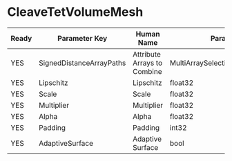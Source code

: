 # CleaveTetVolumeMesh

| Ready | Parameter Key | Human Name | Parameter Type | Parameter Class |
|-------|---------------|------------|-----------------|----------------|
| YES | SignedDistanceArrayPaths | Attribute Arrays to Combine | MultiArraySelectionParameter::ValueType | MultiArraySelectionParameter |
| YES | Lipschitz | Lipschitz | float32 | Float32Parameter |
| YES | Scale | Scale | float32 | Float32Parameter |
| YES | Multiplier | Multiplier | float32 | Float32Parameter |
| YES | Alpha | Alpha | float32 | Float32Parameter |
| YES | Padding | Padding | int32 | Int32Parameter |
| YES | AdaptiveSurface | Adaptive Surface | bool | BoolParameter |
